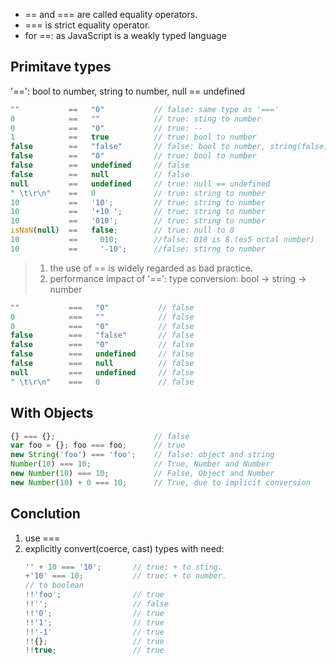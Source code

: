 
* == and === are called equality operators.
* === is strict equality operator.
* for ==: as JavaScript is a weakly typed language

## Primitave types

'==': bool to number, string to number, null == undefined

```javascript
""           ==   "0"           // false: same type as '==='
0            ==   ""            // true: sting to number
0            ==   "0"           // true: --
1            ==   true          // true: bool to number
false        ==   "false"       // false: bool to number, string(false) to number.(error) ***
false        ==   "0"           // true: bool to number
false        ==   undefined     // false
false        ==   null          // false
null         ==   undefined     // true: null == undefined
" \t\r\n"    ==   0             // true: string to number
10           ==   '10';         // true: string to number
10           ==   '+10 ';       // true: string to number
10           ==   '010';        // true: string to number
isNaN(null)  ==   false;        // true: null to 0
10           ==     010;        //false: 010 is 8.(es5 octal number)
10           ==     '-10';      //false: stirng to number
```

> 1. the use of == is widely regarded as bad practice.
> 2. performance impact of '==': type conversion: bool -> string -> number

```javascript
""           ===   "0"           // false
0            ===   ""            // false
0            ===   "0"           // false
false        ===   "false"       // false
false        ===   "0"           // false
false        ===   undefined     // false
false        ===   null          // false
null         ===   undefined     // false
" \t\r\n"    ===   0             // false
```
## With Objects

```javascript
{} === {};                      // false
var foo = {}; foo === foo;      // true
new String('foo') === 'foo';    // false: object and string
Number(10) === 10;              // True, Number and Number
new Number(10) === 10;          // False, Object and Number
new Number(10) + 0 === 10;      // True, due to implicit conversion

```
## Conclution

1. use ===
2. explicitly convert(coerce, cast) types with need:
    ```javascript
    '' + 10 === '10';       // true: + to sting.
    +'10' === 10;           // true: + to number.
    // to boolean
    !!'foo';                // true
    !!'';                   // false
    !!'0';                  // true
    !!'1';                  // true
    !!'-1'                  // true
    !!{};                   // true
    !!true;                 // true
    ```
